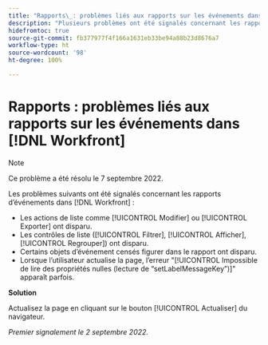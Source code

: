 ```yaml
---
title: "Rapports\_: problèmes liés aux rapports sur les événements dans Workfront"
description: "Plusieurs problèmes ont été signalés concernant les rapports d’événements dans  [!DNL Workfront]."
hidefromtoc: true
source-git-commit: fb377977f4f166a1631eb33be94a88b23d8676a7
workflow-type: ht
source-wordcount: '98'
ht-degree: 100%

---
```



# Rapports : problèmes liés aux rapports sur les événements dans [!DNL Workfront]

>[!NOTE]
>
>Ce problème a été résolu le 7 septembre 2022.

Les problèmes suivants ont été signalés concernant les rapports d’événements dans [!DNL Workfront] :

* Les actions de liste comme [!UICONTROL Modifier] ou [!UICONTROL Exporter] ont disparu.
* Les contrôles de liste ([!UICONTROL Filtrer], [!UICONTROL Afficher], [!UICONTROL Regrouper]) ont disparu.
* Certains objets d’événement censés figurer dans le rapport ont disparu.
* Lorsque l’utilisateur actualise la page, l’erreur &quot;[!UICONTROL Impossible de lire des propriétés nulles (lecture de “setLabelMessageKey”)]&quot; apparaît parfois.

**Solution**

Actualisez la page en cliquant sur le bouton [!UICONTROL Actualiser] du navigateur.

_Premier signalement le 2 septembre 2022._

